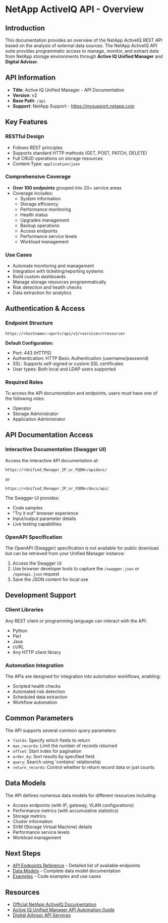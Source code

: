 # NetApp ActiveIQ API - Overview

## Introduction

This documentation provides an overview of the NetApp ActiveIQ REST API based on the analysis of external data sources. The NetApp ActiveIQ API suite provides programmatic access to manage, monitor, and extract data from NetApp storage environments through **Active IQ Unified Manager** and **Digital Advisor**.

## API Information

- **Title**: Active IQ Unified Manager - API Documentation
- **Version**: v2
- **Base Path**: `/api`
- **Support**: NetApp Support - https://mysupport.netapp.com

## Key Features

### RESTful Design
- Follows REST principles
- Supports standard HTTP methods (GET, POST, PATCH, DELETE)
- Full CRUD operations on storage resources
- Content-Type: `application/json`

### Comprehensive Coverage
- **Over 100 endpoints** grouped into 20+ service areas
- Coverage includes:
  - System information
  - Storage efficiency
  - Performance monitoring
  - Health status
  - Upgrades management
  - Backup operations
  - Access endpoints
  - Performance service levels
  - Workload management

### Use Cases
- Automate monitoring and management
- Integration with ticketing/reporting systems
- Build custom dashboards
- Manage storage resources programmatically
- Risk detection and health checks
- Data extraction for analytics

## Authentication & Access

### Endpoint Structure
```
https://<hostname>:<port>/api/v2/<service>/<resource>
```

**Default Configuration:**
- Port: 443 (HTTPS)
- Authentication: HTTP Basic Authentication (username/password)
- SSL: Supports self-signed or custom SSL certificates
- User types: Both local and LDAP users supported

### Required Roles
To access the API documentation and endpoints, users must have one of the following roles:
- Operator
- Storage Administrator
- Application Administrator

## API Documentation Access

### Interactive Documentation (Swagger UI)
Access the interactive API documentation at:
```
https://<Unified_Manager_IP_or_FQDN>/apidocs/
```
or
```
https://<Unified_Manager_IP_or_FQDN>/docs/api/
```

The Swagger UI provides:
- Code samples
- "Try it out" browser experience
- Input/output parameter details
- Live testing capabilities

### OpenAPI Specification
The OpenAPI (Swagger) specification is not available for public download but can be retrieved from your Unified Manager instance:
1. Access the Swagger UI
2. Use browser developer tools to capture the `/swagger.json` or `/openapi.json` request
3. Save the JSON content for local use

## Development Support

### Client Libraries
Any REST client or programming language can interact with the API:
- Python
- Perl
- Java
- cURL
- Any HTTP client library

### Automation Integration
The APIs are designed for integration into automation workflows, enabling:
- Scripted health checks
- Automated risk detection
- Scheduled data extraction
- Workflow automation

## Common Parameters

The API supports several common query parameters:

- `fields`: Specify which fields to return
- `max_records`: Limit the number of records returned
- `offset`: Start index for pagination
- `order_by`: Sort results by specified field
- `query`: Search using 'contains' relationship
- `return_records`: Control whether to return record data or just counts

## Data Models

The API defines numerous data models for different resources including:
- Access endpoints (with IP, gateway, VLAN configurations)
- Performance metrics (with accumulative statistics)
- Storage metrics
- Cluster information
- SVM (Storage Virtual Machine) details
- Performance service levels
- Workload management

## Next Steps

- [API Endpoints Reference](./api-endpoints.md) - Detailed list of available endpoints
- [Data Models](./data-models.md) - Complete data model documentation
- [Examples](./examples.md) - Code examples and use cases

## Resources

- [Official NetApp ActiveIQ Documentation](https://docs.netapp.com/us-en/active-iq/)
- [Active IQ Unified Manager API Automation Guide](https://docs.netapp.com/us-en/active-iq-unified-manager/api-automation/concept_get_started_with_um_apis.html)
- [Digital Advisor API Services](https://docs.netapp.com/us-en/active-iq/concept_overview_API_service.html)
